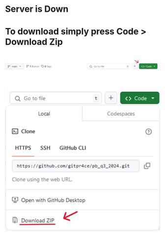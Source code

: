 # Server is Down

# To download simply press Code > Download Zip
# 
![STEP1](https://raw.githubusercontent.com/galoom424/random-images/main/download-1.png "Step 1")
# 
![STEP1](https://raw.githubusercontent.com/galoom424/random-images/main/download-2.png "Step 2")
